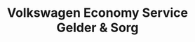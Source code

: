 ---
title: "Volkswagen Economy Service Gelder & Sorg"
url: /hofheim-in-unterfranken/volkswagen-economy-service-gelder-und-sorg/
shop: Autohaus
---